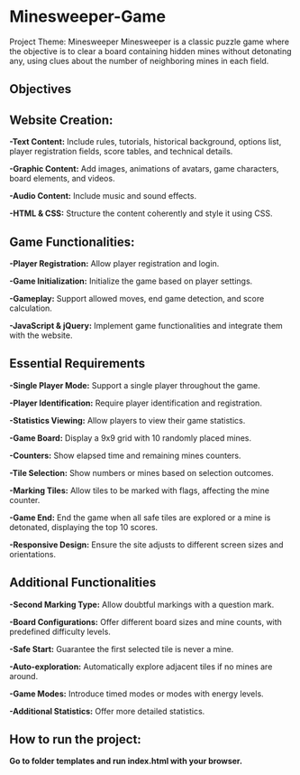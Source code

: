 # Minesweeper-Game
Project Theme: Minesweeper
Minesweeper is a classic puzzle game where the objective is to clear a board containing hidden mines without detonating any, using clues about the number of neighboring mines in each field. 

## Objectives

## Website Creation:
**-Text Content:** Include rules, tutorials, historical background, options list, player registration fields, score tables, and technical details.

**-Graphic Content:** Add images, animations of avatars, game characters, board elements, and videos.

**-Audio Content:** Include music and sound effects.

**-HTML & CSS:** Structure the content coherently and style it using CSS.

## Game Functionalities:

**-Player Registration:** Allow player registration and login.

**-Game Initialization:** Initialize the game based on player settings.

**-Gameplay:** Support allowed moves, end game detection, and score calculation.

**-JavaScript & jQuery:** Implement game functionalities and integrate them with the website.

## Essential Requirements

**-Single Player Mode:** Support a single player throughout the game.

**-Player Identification:** Require player identification and registration.

**-Statistics Viewing:** Allow players to view their game statistics.

**-Game Board:** Display a 9x9 grid with 10 randomly placed mines.

**-Counters:** Show elapsed time and remaining mines counters.

**-Tile Selection:** Show numbers or mines based on selection outcomes.

**-Marking Tiles:** Allow tiles to be marked with flags, affecting the mine counter.

**-Game End:** End the game when all safe tiles are explored or a mine is detonated, displaying the top 10 scores.

**-Responsive Design:** Ensure the site adjusts to different screen sizes and orientations.


##  Additional Functionalities

**-Second Marking Type:** Allow doubtful markings with a question mark.

**-Board Configurations:** Offer different board sizes and mine counts, with predefined difficulty levels.

**-Safe Start:** Guarantee the first selected tile is never a mine.

**-Auto-exploration:** Automatically explore adjacent tiles if no mines are around.

**-Game Modes:** Introduce timed modes or modes with energy levels.

**-Additional Statistics:** Offer more detailed statistics.

##  How to run the project:

**Go to folder templates and run index.html with your browser.**
